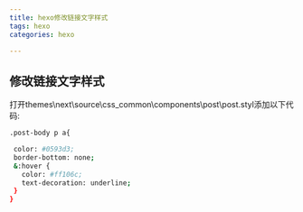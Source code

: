 ```yaml
---
title: hexo修改链接文字样式
tags: hexo
categories: hexo

---
```


## 修改链接文字样式
打开themes\next\source\css\_common\components\post\post.styl添加以下代码:
```bash
.post-body p a{

 color: #0593d3;
 border-bottom: none;
 &:hover {
   color: #ff106c;
   text-decoration: underline;
 }
}
```










